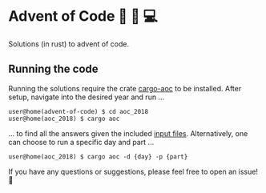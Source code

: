 # Advent of Code :christmas_tree: :santa: :computer:
Solutions (in rust) to advent of code.

## Running the code

Running the solutions require the crate [cargo-aoc](https://github.com/gobanos/cargo-aoc) to be installed. After setup, navigate into the desired year and run ...
```
user@home(advent-of-code) $ cd aoc_2018
user@home(aoc_2018) $ cargo aoc
```
... to find all the answers given the included [input files](aoc_2018/input/2018/). Alternatively, one can choose to run a specific day and part ...
```
user@home(aoc_2018) $ cargo aoc -d {day} -p {part}
```

If you have any questions or suggestions, please feel free to open an issue! :gift:
